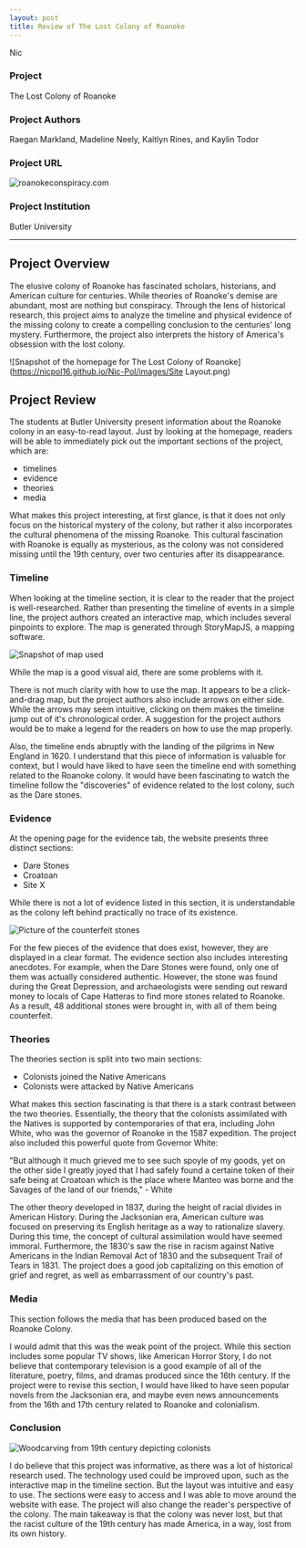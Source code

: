 ```yaml
---
layout: post
title: Review of The Lost Colony of Roanoke
---
```

Nic

### Project
The Lost Colony of Roanoke

### Project Authors
Raegan Markland, Madeline Neely, Kaitlyn Rines, and Kaylin Todor

### Project URL
![roanokeconspiracy.com](https://roanokeconspiracy.weebly.com)

### Project Institution
Butler University

---

## Project Overview

The elusive colony of Roanoke has fascinated scholars, historians, and American culture for centuries. While theories of Roanoke's demise are abundant, most are nothing but conspiracy. Through the lens of historical research, this project aims to analyze the timeline and physical evidence of the missing colony to create a compelling conclusion to the centuries' long mystery. Furthermore, the project also interprets the history of America's obsession with the lost colony. 

![Snapshot of the homepage for The Lost Colony of Roanoke](https://nicpol16.github.io/Nic-Pol/images/Site Layout.png)

## Project Review

The students at Butler University present information about the Roanoke colony in an easy-to-read layout. Just by looking at the homepage, readers will be able to immediately pick out the important sections of the project, which are:
* timelines
* evidence
* theories
* media

What makes this project interesting, at first glance, is that it does not only focus on the historical mystery of the colony, but rather it also incorporates the cultural phenomena of the missing Roanoke. This cultural fascination with Roanoke is equally as mysterious, as the colony was not considered missing until the 19th century, over two centuries after its disappearance. 

### Timeline

When looking at the timeline section, it is clear to the reader that the project is well-researched. Rather than presenting the timeline of events in a simple line, the project authors created an interactive map, which includes several pinpoints to explore. The map is generated through StoryMapJS, a mapping software. 

![Snapshot of map used](https://nicpol16.github.io/Nic-Pol/images/map.png)

While the map is a good visual aid, there are some problems with it. 

There is not much clarity with how to use the map. It appears to be a click-and-drag map, but the project authors also include arrows on either side. While the arrows may seem intuitive, clicking on them makes the timeline jump out of it's chronological order. A suggestion for the project authors would be to make a legend for the readers on how to use the map properly. 

Also, the timeline ends abruptly with the landing of the pilgrims in New England in 1620. I understand that this piece of information is valuable for context, but I would have liked to have seen the timeline end with something related to the Roanoke colony. It would have been fascinating to watch the timeline follow the "discoveries" of evidence related to the lost colony, such as the Dare stones. 

### Evidence

At the opening page for the evidence tab, the website presents three distinct sections:
* Dare Stones
* Croatoan
* Site X

While there is not a lot of evidence listed in this section, it is understandable as the colony left behind practically no trace of its existence. 

![Picture of the counterfeit stones](https://nicpol16.github.io/Nic-Pol/images/stones.png)

For the few pieces of the evidence that does exist, however, they are displayed in a clear format. The evidence section also includes interesting anecdotes. For example, when the Dare Stones were found, only one of them was actually considered authentic. However, the stone was found during the Great Depression, and archaeologists were sending out reward money to locals of Cape Hatteras to find more stones related to Roanoke. As a result, 48 additional stones were brought in, with all of them being counterfeit. 

### Theories

The theories section is split into two main sections:
* Colonists joined the Native Americans
* Colonists were attacked by Native Americans

What makes this section fascinating is that there is a stark contrast between the two theories. Essentially, the theory that the colonists assimilated with the Natives is supported by contemporaries of that era, including John White, who was the governor of Roanoke in the 1587 expedition. The project also included this powerful quote from Governor White:

"But although it much grieved me to see such spoyle of my goods, yet on the other side I greatly joyed that I had safely found a certaine token of their safe being at Croatoan which is the place where Manteo was borne and the Savages of the land of our friends," - White

The other theory developed in 1837, during the height of racial divides in American History. During the Jacksonian era, American culture was focused on preserving its English heritage as a way to rationalize slavery. During this time, the concept of cultural assimilation would have seemed immoral. Furthermore, the 1830's saw the rise in racism against Native Americans in the Indian Removal Act of 1830 and the subsequent Trail of Tears in 1831. The project does a good job capitalizing on this emotion of grief and regret, as well as embarrassment of our country's past. 

### Media

This section follows the media that has been produced based on the Roanoke Colony. 

I would admit that this was the weak point of the project. While this section includes some popular TV shows, like American Horror Story, I do not believe that contemporary television is a good example of all of the literature, poetry, films, and dramas produced since the 16th century. If the project were to revise this section, I would have liked to have seen popular novels from the Jacksonian era, and maybe even news announcements from the 16th and 17th century related to Roanoke and colonialism. 

### Conclusion

![Woodcarving from 19th century depicting colonists](https://nicpol16.github.io/Nic-Pol/images/conclusion.png)

I do believe that this project was informative, as there was a lot of historical research used. The technology used could be improved upon, such as the interactive map in the timeline section. But the layout was intuitive and easy to use. The sections were easy to access and I was able to move around the website with ease. The project will also change the reader's perspective of the colony. The main takeaway is that the colony was never lost, but that the racist culture of the 19th century has made America, in a way, lost from its own history. 
